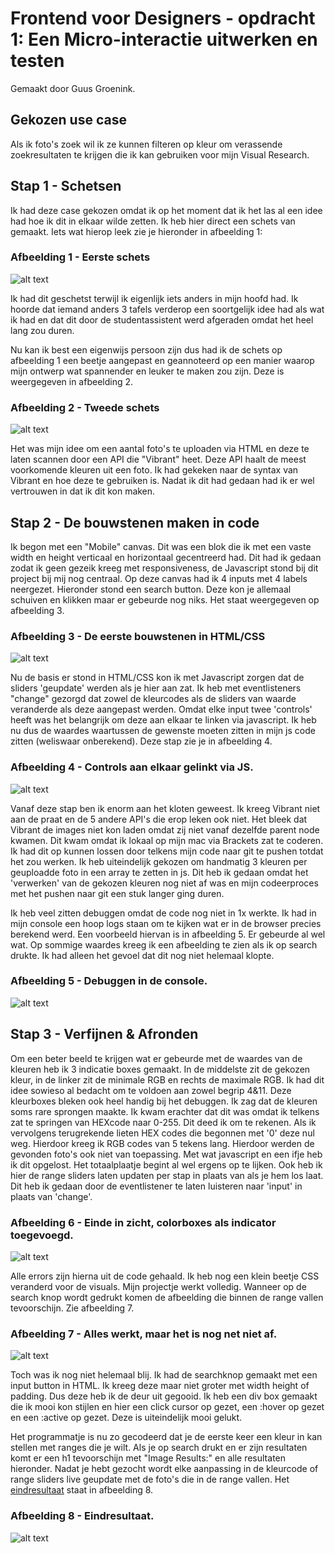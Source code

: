 # Frontend voor Designers - opdracht 1: Een Micro-interactie uitwerken en testen
Gemaakt door Guus Groenink.


## Gekozen use case
Als ik foto's zoek wil ik ze kunnen filteren op kleur om verassende zoekresultaten te krijgen die ik kan gebruiken voor mijn Visual Research.

## Stap 1 - Schetsen
Ik had deze case gekozen omdat ik op het moment dat ik het las al een idee had hoe ik dit in elkaar wilde zetten. Ik heb hier direct een schets van gemaakt. Iets wat hierop leek zie je hieronder in afbeelding 1:

### Afbeelding 1 - Eerste schets
![alt text][img1]
 
Ik had dit geschetst terwijl ik eigenlijk iets anders in mijn hoofd had. Ik hoorde dat iemand anders 3 tafels verderop een soortgelijk idee had als wat ik had en dat dit door de studentassistent werd afgeraden omdat het heel lang zou duren.

Nu kan ik best een eigenwijs persoon zijn dus had ik de schets op afbeelding 1 een beetje aangepast en geannoteerd op een manier waarop mijn ontwerp wat spannender en leuker te maken zou zijn. Deze is weergegeven in afbeelding 2.

### Afbeelding 2 - Tweede schets
![alt text][img2]

Het was mijn idee om een aantal foto's te uploaden via HTML en deze te laten scannen door een API die "Vibrant" heet. Deze API haalt de meest voorkomende kleuren uit een foto. Ik had gekeken naar de syntax van Vibrant en hoe deze te gebruiken is. Nadat ik dit had gedaan had ik er wel vertrouwen in dat ik dit kon maken.

## Stap 2 - De bouwstenen maken in code
Ik begon met een "Mobile" canvas. Dit was een blok die ik met een vaste width en height verticaal en horizontaal gecentreerd had. Dit had ik gedaan zodat ik geen gezeik kreeg met responsiveness, de Javascript stond bij dit project bij mij nog centraal. Op deze canvas had ik 4 inputs met 4 labels neergezet. Hieronder stond een search button. Deze kon je allemaal schuiven en klikken maar er gebeurde nog niks. Het staat weergegeven op afbeelding 3.

### Afbeelding 3 - De eerste bouwstenen in HTML/CSS
![alt text][img3]

Nu de basis er stond in HTML/CSS kon ik met Javascript zorgen dat de sliders 'geupdate' werden als je hier aan zat. Ik heb met eventlisteners "change" gezorgd dat zowel de kleurcodes als de sliders van waarde veranderde als deze aangepast werden. Omdat elke input twee 'controls' heeft was het belangrijk om deze aan elkaar te linken via javascript. Ik heb nu dus de waardes waartussen de gewenste moeten zitten in mijn js code zitten (weliswaar onberekend). Deze stap zie je in afbeelding 4.

### Afbeelding 4 - Controls aan elkaar gelinkt via JS.
![alt text][img4]

Vanaf deze stap ben ik enorm aan het kloten geweest. Ik kreeg Vibrant niet aan de praat en de 5 andere API's die erop leken ook niet. Het bleek dat Vibrant de images niet kon laden omdat zij niet vanaf dezelfde parent node kwamen. Dit kwam omdat ik lokaal op mijn mac via Brackets zat te coderen. Ik had dit op kunnen lossen door telkens mijn code naar git te pushen totdat het zou werken. Ik heb uiteindelijk gekozen om handmatig 3 kleuren per geuploadde foto in een array te zetten in js. Dit heb ik gedaan omdat het 'verwerken' van de gekozen kleuren nog niet af was en mijn codeerproces met het pushen naar git een stuk langer ging duren.

Ik heb veel zitten debuggen omdat de code nog niet in 1x werkte. Ik had in mijn console een hoop logs staan om te kijken wat er in de browser precies berekend werd. Een voorbeeld hiervan is in afbeelding 5. Er gebeurde al wel wat. Op sommige waardes kreeg ik een afbeelding te zien als ik op search drukte. Ik had alleen het gevoel dat dit nog niet helemaal klopte.

### Afbeelding 5 - Debuggen in de console.
![alt text][img5]

## Stap 3 - Verfijnen & Afronden

Om een beter beeld te krijgen wat er gebeurde met de waardes van de kleuren heb ik 3 indicatie boxes gemaakt. In de middelste zit de gekozen kleur, in de linker zit de minimale RGB en rechts de maximale RGB. Ik had dit idee sowieso al bedacht om te voldoen aan zowel begrip 4&11. Deze kleurboxes bleken ook heel handig bij het debuggen. Ik zag dat de kleuren soms rare sprongen maakte. Ik kwam erachter dat dit was omdat ik telkens zat te springen van HEXcode naar 0-255. Dit deed ik om te rekenen. Als ik vervolgens terugrekende lieten HEX codes die begonnen met '0' deze nul weg. Hierdoor kreeg ik RGB codes van 5 tekens lang. Hierdoor werden de gevonden foto's ook niet van toepassing. Met wat javascript en een ifje heb ik dit opgelost. Het totaalplaatje begint al wel ergens op te lijken. Ook heb ik hier de range sliders laten updaten per stap in plaats van als je hem los laat. Dit heb ik gedaan door de eventlistener te laten luisteren naar 'input' in plaats van 'change'.

### Afbeelding 6 - Einde in zicht, colorboxes als indicator toegevoegd. 
![alt text][img6]

Alle errors zijn hierna uit de code gehaald. Ik heb nog een klein beetje CSS veranderd voor de visuals. Mijn projectje werkt volledig. Wanneer op de search knop wordt gedrukt komen de afbeelding die binnen de range vallen tevoorschijn. Zie afbeelding 7.

### Afbeelding 7 - Alles werkt, maar het is nog net niet af.
![alt text][img7]

Toch was ik nog niet helemaal blij. Ik had de searchknop gemaakt met een input button in HTML. Ik kreeg deze maar niet groter met width height of padding. Dus deze heb ik de deur uit gegooid. Ik heb een div box gemaakt die ik mooi kon stijlen en hier een click cursor op gezet, een :hover op gezet en een :active op gezet. Deze is uiteindelijk mooi gelukt.

Het programmatje is nu zo gecodeerd dat je de eerste keer een kleur in kan stellen met ranges die je wilt. Als je op search drukt en er zijn resultaten komt er een h1 tevoorschijn met "Image Results:" en alle resultaten hieronder. Nadat je hebt gezocht wordt elke aanpassing in de kleurcode of range sliders live geupdate met de foto's die in de range vallen. Het [eindresultaat](https://itsguus.github.io/frontend-voor-designers-1920/opdracht1/) staat in afbeelding 8. 



### Afbeelding 8 - Eindresultaat.
![alt text][img8]




[img1]:https://raw.githubusercontent.com/itsguus/frontend-voor-designers-1920/master/opdracht1/md_img_opdr1/img_1.png
 "Image 1"
[img2]:https://raw.githubusercontent.com/itsguus/frontend-voor-designers-1920/master/opdracht1/md_img_opdr1/img_2.png
 "Image 2"
[img3]:https://raw.githubusercontent.com/itsguus/frontend-voor-designers-1920/master/opdracht1/md_img_opdr1/img_3.png
 "Image 3"
[img4]:https://raw.githubusercontent.com/itsguus/frontend-voor-designers-1920/master/opdracht1/md_img_opdr1/img_4.png
 "Image 4"
[img5]:https://raw.githubusercontent.com/itsguus/frontend-voor-designers-1920/master/opdracht1/md_img_opdr1/img_5.png
 "Image 5"
[img6]:https://raw.githubusercontent.com/itsguus/frontend-voor-designers-1920/master/opdracht1/md_img_opdr1/img_6.png
 "Image 6"
[img7]:https://raw.githubusercontent.com/itsguus/frontend-voor-designers-1920/master/opdracht1/md_img_opdr1/img_7.png
 "Image 7"
[img8]:https://raw.githubusercontent.com/itsguus/frontend-voor-designers-1920/master/opdracht1/md_img_opdr1/img_8.png
 "Image 8"
